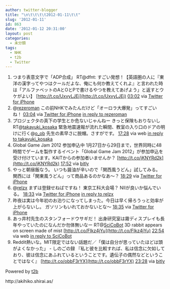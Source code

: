 ```yaml
---
author: twitter-blogger
title: "\n\t\t\t\t2012-01-11\t\t"
slug: '2012-01-11'
id: 863
date: '2012-01-12 20:31:00'
layout: post
categories:
  - 未分類
tags:
  - NHK
  - t2b
  - Twitter
---
```


<div xmlns:georss="http://www.georss.org/georss">

1.  <span><span>つまり表意文字で「ADP合成」 RT@dfnt: すごい発想！【英語圏の人に『東洋の漢字ってやつはクールだよな、俺にも何か教えてくれよ』と言われた時は「アルファベットのAとOとPで書けるやつを教えてあげよう」と返すとウケがよい】 [http://t.co/UxvyLJEj](http://t.co/UxvyLJEj)</span> <span>[<span>03:02</span>](http://twitter.com/o_ob/status/157100099376381952) <span>via [Twitter for iPhone](http://twitter.com/#!/download/iphone)</span></span></span>
2.  <span><span>@[rezeroman](http://twitter.com/rezeroman "rezeroman") この前NHKでみたんだけど「オーロラ大爆発」ってすごいね！</span> <span>[<span>03:04</span>](http://twitter.com/o_ob/status/157100451425288192) <span>via [Twitter for iPhone](http://twitter.com/#!/download/iphone)</span> [in reply to rezeroman](http://twitter.com/rezeroman/status/157078594974269441)</span></span>
3.  <span><span>プロジェクタの真下の学生とか危ないじゃんねー きっと保険もおりないし RT@[takayuki_kosaka](http://twitter.com/takayuki_kosaka "takayuki_kosaka") 緊急地震速報が流れた瞬間、教室の入り口のドアの明けに行く@[o_ob](http://twitter.com/o_ob "o_ob") 先生の素早さに脱帽。さすがです。</span> <span>[<span>17:28</span>](http://twitter.com/o_ob/status/157317890415144960) <span>via web</span> [in reply to takayuki_kosaka](http://twitter.com/takayuki_kosaka/status/157304456227209216)</span></span>
4.  <span><span>Global Game Jam 2012 参加申込中 1月27日から29日まで，世界同時に48時間でゲームを製作するイベント「Global Game Jam 2012」が参加申込を受け付けています。KAITからの参加者いませんか？ [http://t.co/jKNYRd2k](http://t.co/jKNYRd2k)</span> <span>[<span>17:52</span>](http://twitter.com/o_ob/status/157323966137114625) <span>via [bitly](http://bit.ly)</span></span></span>
5.  <span><span>やっと朝昼飯なう。 いつも醤油が辛いので「関西風うどん」試してみる。 関西には「関東風うどん」って商品あるのかなあ～？</span> <span>[<span>18:29</span>](http://twitter.com/o_ob/status/157333334941380608) <span>via [Twitter for iPhone](http://twitter.com/#!/download/iphone)</span></span></span>
6.  <span><span>@[relzx](http://twitter.com/relzx "relzx") まずは登録せねばですね！ 東京工科大会場？ NIIが良いか悩んでいる。</span> <span>[<span>18:33</span>](http://twitter.com/o_ob/status/157334317494833152) <span>via [Twitter for iPhone](http://twitter.com/#!/download/iphone)</span> [in reply to relzx](http://twitter.com/relzx/status/157326232617353217)</span></span>
7.  <span><span>昨夜は実は今年初のお泊りになってしまった。今日は早く帰ろうっと効率が上がらないし。 ガソリンもいれておかないとな～</span> <span>[<span>18:35</span>](http://twitter.com/o_ob/status/157334747146760192) <span>via [Twitter for iPhone](http://twitter.com/#!/download/iphone)</span></span></span>
8.  <span><span>あっ井村先生のスタンフォードウサギだ！ 出身研究室は霧ディスプレイも長年やっていたのになんだか勿体無いなー RT@[SciCoBot](http://twitter.com/SciCoBot "SciCoBot") 3D rabbit appears on screen made of mist [http://t.co/FIkz4jYu](http://t.co/FIkz4jYu)</span> <span>[<span>22:54</span>](http://twitter.com/o_ob/status/157400115223609344) <span>via web</span> [in reply to SciCoBot](http://twitter.com/SciCoBot/status/157386350893600768)</span></span>
9.  <span><span>Reddit熱いな。MIT限定ではない話題だ／「僕は自分が思っていたほどは頭がよくなかった」 - しのごの録 『私と彼を比較すれば、私は信念に欠如しており、彼は信念にあふれているということです。遺伝子の偶然などということではなく』 [http://t.co/obbF3rYX](http://t.co/obbF3rYX)</span> <span>[<span>23:28</span>](http://twitter.com/o_ob/status/157408504691437568) <span>via [bitly](http://bit.ly)</span></span></span>

</div>

Powered by [t2b](http://t2b.utilz.jp/)

<div>http://akihiko.shirai.as/</div>